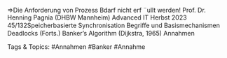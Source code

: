 ⇒Die Anforderung von Prozess Bdarf nicht erf ¨ullt werden!
Prof. Dr. Henning Pagnia (DHBW Mannheim) Advanced IT Herbst 2023 45/132Speicherbasierte Synchronisation Begriﬀe und Basismechanismen
Deadlocks (Forts.)
Banker’s Algorithm (Dijkstra, 1965)
Annahmen

   Tags & Topics:
   #Annahmen
   #Banker
   #Annahme
